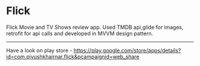 # Flick
Flick Movie and TV Shows review app.
Used TMDB api,glide for images, retrofit for api calls and developed in MVVM design pattern.

************************************************************************************************************************
Have a look on play store - https://play.google.com/store/apps/details?id=com.piyushkhairnar.flick&pcampaignid=web_share
